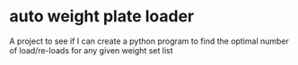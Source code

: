 # auto weight plate loader
A project to see if I can create a python program to find the optimal number of
load/re-loads for any given weight set list